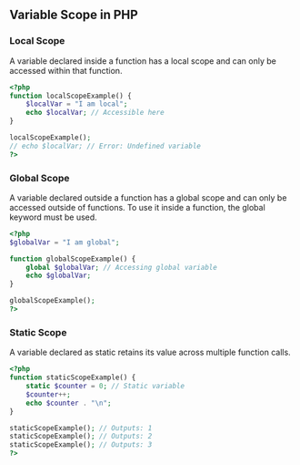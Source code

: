 
## Variable Scope in PHP
### Local Scope
A variable declared inside a function has a local scope and can only be accessed within that function.

```php
<?php
function localScopeExample() {
    $localVar = "I am local";
    echo $localVar; // Accessible here
}

localScopeExample();
// echo $localVar; // Error: Undefined variable
?>
```
###  Global Scope
A variable declared outside a function has a global scope and can only be accessed outside of functions. To use it inside a function, the global keyword must be used.
```php
<?php
$globalVar = "I am global";

function globalScopeExample() {
    global $globalVar; // Accessing global variable
    echo $globalVar;
}

globalScopeExample();
?>
```
### Static Scope
A variable declared as static retains its value across multiple function calls.

```php
<?php
function staticScopeExample() {
    static $counter = 0; // Static variable
    $counter++;
    echo $counter . "\n";
}

staticScopeExample(); // Outputs: 1
staticScopeExample(); // Outputs: 2
staticScopeExample(); // Outputs: 3
?>
```